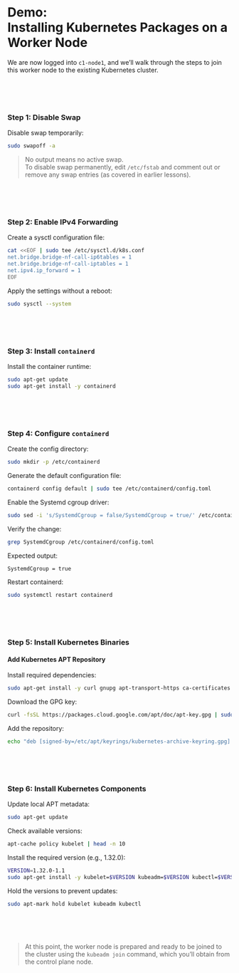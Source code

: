 # Demo:<br>Installing Kubernetes Packages on a Worker Node
We are now logged into `c1-node1`, and we’ll walk through the steps to join this worker node to the existing Kubernetes cluster.

<br><br><br>

### Step 1: Disable Swap
Disable swap temporarily:
```bash
sudo swapoff -a
```

> No output means no active swap.  
To disable swap permanently, edit `/etc/fstab` and comment out or remove any swap entries (as covered in earlier lessons).

<br><br><br>

### Step 2: Enable IPv4 Forwarding
Create a sysctl configuration file:

```bash
cat <<EOF | sudo tee /etc/sysctl.d/k8s.conf
net.bridge.bridge-nf-call-ip6tables = 1
net.bridge.bridge-nf-call-iptables = 1
net.ipv4.ip_forward = 1
EOF
```

Apply the settings without a reboot:
```bash
sudo sysctl --system
```

<br><br><br>

### Step 3: Install `containerd`
Install the container runtime:
```bash
sudo apt-get update
sudo apt-get install -y containerd
```

<br><br><br>

### Step 4: Configure `containerd`
Create the config directory:

```bash
sudo mkdir -p /etc/containerd
```

Generate the default configuration file:
```bash
containerd config default | sudo tee /etc/containerd/config.toml
```

Enable the Systemd cgroup driver:
```bash
sudo sed -i 's/SystemdCgroup = false/SystemdCgroup = true/' /etc/containerd/config.toml
```

Verify the change:
```bash
grep SystemdCgroup /etc/containerd/config.toml
```

Expected output:
```txt
SystemdCgroup = true
```

Restart containerd:
```bash
sudo systemctl restart containerd
```

<br><br><br>

### Step 5: Install Kubernetes Binaries
#### Add Kubernetes APT Repository
Install required dependencies:
```bash
sudo apt-get install -y curl gnupg apt-transport-https ca-certificates
```

Download the GPG key:
```bash
curl -fsSL https://packages.cloud.google.com/apt/doc/apt-key.gpg | sudo gpg --dearmor -o /etc/apt/keyrings/kubernetes-archive-keyring.gpg
```

Add the repository:
```bash
echo "deb [signed-by=/etc/apt/keyrings/kubernetes-archive-keyring.gpg] https://apt.kubernetes.io/ kubernetes-xenial main" | sudo tee /etc/apt/sources.list.d/kubernetes.list
```

<br><br><br>

### Step 6: Install Kubernetes Components
Update local APT metadata:
```bash
sudo apt-get update
```

Check available versions:
```bash
apt-cache policy kubelet | head -n 10
```

Install the required version (e.g., 1.32.0):
```bash
VERSION=1.32.0-1.1
sudo apt-get install -y kubelet=$VERSION kubeadm=$VERSION kubectl=$VERSION
```

Hold the versions to prevent updates:
```bash
sudo apt-mark hold kubelet kubeadm kubectl
```

<br><br><br>

> At this point, the worker node is prepared and ready to be joined to the cluster using the `kubeadm join` command, which you’ll obtain from the control plane node.